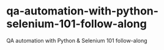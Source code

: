 # qa-automation-with-python-selenium-101-follow-along
QA automation with Python &amp; Selenium 101 follow-along
